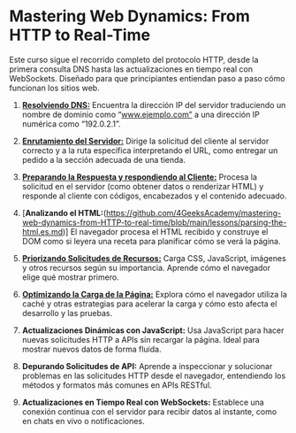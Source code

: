 # Mastering Web Dynamics: From HTTP to Real-Time

Este curso sigue el recorrido completo del protocolo HTTP, desde la primera consulta DNS hasta las actualizaciones en tiempo real con WebSockets. Diseñado para que principiantes entiendan paso a paso cómo funcionan los sitios web.


1. [**Resolviendo DNS:**]((https://github.com/4GeeksAcademy/mastering-web-dynamics-from-HTTP-to-real-time/blob/main/lessons/resolving-dns.es.md)) Encuentra la dirección IP del servidor traduciendo un nombre de dominio como “www.ejemplo.com” a una dirección IP numérica como “192.0.2.1”.

2. [**Enrutamiento del Servidor:**](https://github.com/4GeeksAcademy/mastering-web-dynamics-from-HTTP-to-real-time/blob/main/lessons/server-routing.es.md) Dirige la solicitud del cliente al servidor correcto y a la ruta específica interpretando el URL, como entregar un pedido a la sección adecuada de una tienda.

3. [**Preparando la Respuesta y respondiendo al Cliente:**](https://github.com/4GeeksAcademy/mastering-web-dynamics-from-HTTP-to-real-time/blob/main/lessons/response-to-the-client.es.md) Procesa la solicitud en el servidor (como obtener datos o renderizar HTML) y responde al cliente con códigos, encabezados y el contenido adecuado.

4. [**Analizando el HTML:**(https://github.com/4GeeksAcademy/mastering-web-dynamics-from-HTTP-to-real-time/blob/main/lessons/parsing-the-html.es.md)] El navegador procesa el HTML recibido y construye el DOM como si leyera una receta para planificar cómo se verá la página.

5. [**Priorizando Solicitudes de Recursos:**](https://github.com/4GeeksAcademy/mastering-web-dynamics-from-HTTP-to-real-time/blob/main/lessons/prioritizing-resource-requests.es.md) Carga CSS, JavaScript, imágenes y otros recursos según su importancia. Aprende cómo el navegador elige qué mostrar primero.

6. [**Optimizando la Carga de la Página:**](https://github.com/4GeeksAcademy/mastering-web-dynamics-from-HTTP-to-real-time/blob/main/lessons/optimizing-page-loading.es.md) Explora cómo el navegador utiliza la caché y otras estrategias para acelerar la carga y cómo esto afecta el desarrollo y las pruebas.

7. **Actualizaciones Dinámicas con JavaScript:** Usa JavaScript para hacer nuevas solicitudes HTTP a APIs sin recargar la página. Ideal para mostrar nuevos datos de forma fluida.

8. **Depurando Solicitudes de API:** Aprende a inspeccionar y solucionar problemas en las solicitudes HTTP desde el navegador, entendiendo los métodos y formatos más comunes en APIs RESTful.

9. **Actualizaciones en Tiempo Real con WebSockets:** Establece una conexión continua con el servidor para recibir datos al instante, como en chats en vivo o notificaciones.